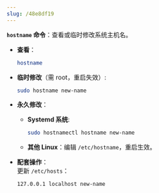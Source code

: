 ```yaml
---
slug: /48e8df19
---
```

**`hostname` 命令**：查看或临时修改系统主机名。  

- **查看**：  
  
  ```bash
  hostname
  ```
  
- **临时修改**（需 root，重启失效）:  
  ```bash
  sudo hostname new-name
  ```

- **永久修改**：  
  
  - **Systemd 系统**:  
    
    ```bash
    sudo hostnamectl hostname new-name
    ```
  - **其他 Linux**：编辑 `/etc/hostname`，重启生效。  
  
- **配套操作**：  
  更新 `/etc/hosts`：  
  ```bash
  127.0.0.1 localhost new-name
  ```
